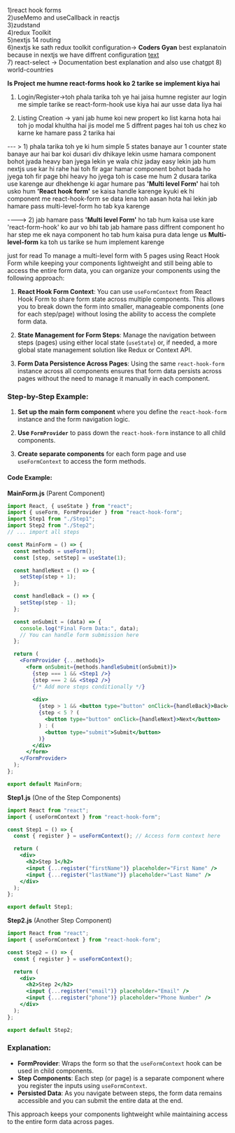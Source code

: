 1)react hook forms<br/>
2)useMemo and useCallback in reactjs<br/>
3)zudstand<br/>
4)redux Toolkit<br/>
5)nextjs 14 routing<br/>
6)nextjs ke sath redux toolkit configuration-> **Coders Gyan** best explanatoin because in nextjs we have diffrent configuration [text](https://www.youtube.com/watch?v=JeidRRc1-y4)<br/>
7) react-select -> Documentation best explanation and also use chatgpt
8) world-countries

**Is Project me humne react-forms hook ko 2 tarike se implement kiya hai**<br>

1) Login/Register->toh phala tarika toh ye hai jaisa humne register aur login me simple tarike se react-form-hook use kiya hai aur usse data liya hai<br/>

2) Listing Creation -> yani jab hume koi new propert ko list karna hota hai toh jo modal khultha hai jis model me 5 diffrent pages hai toh us chez ko karne ke hamare pass 2 tarika hai <br/>

--- > 1) phala tarika toh ye ki hum simple 5 states banaye aur 1 counter state banaye aur hai bar koi dusari div dhikaye lekin usme hamara component bohot jyada heavy ban jyega lekin ye wala chiz jaday easy lekin jab hum nextjs use kar hi rahe hai toh fir agar hamar component bohot bada ho jyega toh fir page bhi heavy ho jyega toh is case me hum 2 dusara tarika use karenge aur dhekhenge ki agar humare pas **'Multi level Form'** hai toh usko hum **'React hook form'** se kaisa handle karenge kyuki ek hi component me react-hook-form se data lena toh aasan hota hai lekin jab hamare pass multi-level-form ho tab kya karenge <br/>

----> 2) jab hamare pass **'Multi level Form'** ho tab hum kaisa use kare 'react-form-hook' ko aur vo bhi tab jab hamare pass diffrent component ho har step me ek naya component ho tab hum kaisa pura data lenge us **Multi-level-form** ka toh us tarike se hum implement karenge <br/>

just for read 
To manage a multi-level form with 5 pages using React Hook Form while keeping your components lightweight and still being able to access the entire form data, you can organize your components using the following approach:

1. **React Hook Form Context**: You can use `useFormContext` from React Hook Form to share form state across multiple components. This allows you to break down the form into smaller, manageable components (one for each step/page) without losing the ability to access the complete form data.

2. **State Management for Form Steps**: Manage the navigation between steps (pages) using either local state (`useState`) or, if needed, a more global state management solution like Redux or Context API.

3. **Form Data Persistence Across Pages**: Using the same `react-hook-form` instance across all components ensures that form data persists across pages without the need to manage it manually in each component.

### Step-by-Step Example:

1. **Set up the main form component** where you define the `react-hook-form` instance and the form navigation logic.

2. **Use `FormProvider`** to pass down the `react-hook-form` instance to all child components.

3. **Create separate components** for each form page and use `useFormContext` to access the form methods.

#### Code Example:

**MainForm.js** (Parent Component)
```jsx
import React, { useState } from "react";
import { useForm, FormProvider } from "react-hook-form";
import Step1 from "./Step1";
import Step2 from "./Step2";
// ... import all steps

const MainForm = () => {
  const methods = useForm();
  const [step, setStep] = useState(1);

  const handleNext = () => {
    setStep(step + 1);
  };

  const handleBack = () => {
    setStep(step - 1);
  };

  const onSubmit = (data) => {
    console.log("Final Form Data:", data);
    // You can handle form submission here
  };

  return (
    <FormProvider {...methods}>
      <form onSubmit={methods.handleSubmit(onSubmit)}>
        {step === 1 && <Step1 />}
        {step === 2 && <Step2 />}
        {/* Add more steps conditionally */}
        
        <div>
          {step > 1 && <button type="button" onClick={handleBack}>Back</button>}
          {step < 5 ? (
            <button type="button" onClick={handleNext}>Next</button>
          ) : (
            <button type="submit">Submit</button>
          )}
        </div>
      </form>
    </FormProvider>
  );
};

export default MainForm;
```

**Step1.js** (One of the Step Components)
```jsx
import React from "react";
import { useFormContext } from "react-hook-form";

const Step1 = () => {
  const { register } = useFormContext(); // Access form context here

  return (
    <div>
      <h2>Step 1</h2>
      <input {...register("firstName")} placeholder="First Name" />
      <input {...register("lastName")} placeholder="Last Name" />
    </div>
  );
};

export default Step1;
```

**Step2.js** (Another Step Component)
```jsx
import React from "react";
import { useFormContext } from "react-hook-form";

const Step2 = () => {
  const { register } = useFormContext();

  return (
    <div>
      <h2>Step 2</h2>
      <input {...register("email")} placeholder="Email" />
      <input {...register("phone")} placeholder="Phone Number" />
    </div>
  );
};

export default Step2;
```

### Explanation:
- **FormProvider**: Wraps the form so that the `useFormContext` hook can be used in child components.
- **Step Components**: Each step (or page) is a separate component where you register the inputs using `useFormContext`.
- **Persisted Data**: As you navigate between steps, the form data remains accessible and you can submit the entire data at the end.

This approach keeps your components lightweight while maintaining access to the entire form data across pages.